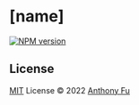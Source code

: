 # [name]

[![NPM version](https://img.shields.io/npm/v/[name]?color=a1b858&label=)](https://www.npmjs.com/package/[name])

## License

[MIT](./LICENSE) License © 2022 [Anthony Fu](https://github.com/antfu)
